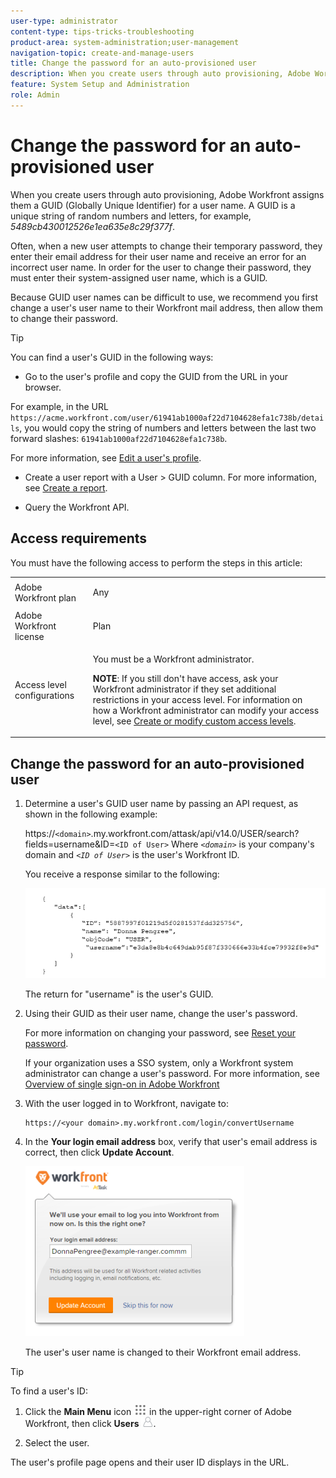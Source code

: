 ```yaml
---
user-type: administrator
content-type: tips-tricks-troubleshooting
product-area: system-administration;user-management
navigation-topic: create-and-manage-users
title: Change the password for an auto-provisioned user
description: When you create users through auto provisioning, Adobe Workfront assigns them a GUID (Globally Unique Identifier) for a user name. A GUID is a unique string of random numbers and letters, for example, 5489cb430012526e1ea635e8c29f377f.
feature: System Setup and Administration
role: Admin
---
```


# Change the password for an auto-provisioned user

When you create users through auto provisioning, Adobe Workfront assigns them a GUID (Globally Unique Identifier) for a user name. A GUID is a unique string of random numbers and letters, for example, *5489cb430012526e1ea635e8c29f377f*.

Often, when a new user attempts to change their temporary password, they enter their email address for their user name and receive an error for an incorrect user name. In order for the user to change their password, they must enter their system-assigned user name, which is a GUID.

Because GUID user names can be difficult to use, we recommend you first change a user's user name to their Workfront mail address, then allow them to change their password.

>[!TIP]
>
>You can find a user's GUID in the following ways: 
>
>* Go to the user's profile and copy the GUID from the URL in your browser. 
>
>  For example, in the URL `https://acme.workfront.com/user/61941ab1000af22d7104628efa1c738b/details`, you would copy the string of numbers and letters between the last two forward slashes: `61941ab1000af22d7104628efa1c738b`.
>
>  For more information, see [Edit a user's profile](../../../administration-and-setup/add-users/create-and-manage-users/edit-a-users-profile.md).
>
>* Create a user report with a User > GUID column. For more information, see [Create a report](../../../reports-and-dashboards/reports/creating-and-managing-reports/create-report.md).
>
>* Query the Workfront API.
>

## Access requirements

You must have the following access to perform the steps in this article: 

<table style="table-layout:auto"> 
 <col> 
 <col> 
 <tbody> 
  <tr> 
   <td role="rowheader">Adobe Workfront plan</td> 
   <td> <p>Any</p> </td> 
  </tr> 
  <tr> 
   <td role="rowheader">Adobe Workfront license</td> 
   <td> <p>Plan </p> </td> 
  </tr> 
  <tr> 
   <td role="rowheader">Access level configurations</td> 
   <td> <p>You must be a Workfront administrator.</p> <p><b>NOTE</b>: If you still don't have access, ask your Workfront administrator if they set additional restrictions in your access level. For information on how a Workfront administrator can modify your access level, see <a href="../../../administration-and-setup/add-users/configure-and-grant-access/create-modify-access-levels.md" class="MCXref xref">Create or modify custom access levels</a>.</p> </td> 
  </tr> 
 </tbody> 
</table>

## Change the password for an auto-provisioned user

1. Determine a user's GUID user name by passing an API request, as shown in the following example:

   https://`<domain>`.my.workfront.com/attask/api/v14.0/USER/search?fields=username&ID=`<ID of User>` Where *`<domain>`* is your company's domain and *`<ID of User>`* is the user's Workfront ID.

   You receive a response similar to the following:

   ![](assets/get-guid.png)

   The return for "username" is the user's GUID.

1. Using their GUID as their user name, change the user's password.

   For more information on changing your password, see [Reset your password](../../../workfront-basics/manage-your-account-and-profile/managing-your-workfront-account/reset-your-password.md).

   If your organization uses a SSO system, only a Workfront system administrator can change a user's password. For more information, see [Overview of single sign-on in Adobe Workfront](../../../administration-and-setup/add-users/single-sign-on/sso-in-workfront.md)

1. With the user logged in to Workfront, navigate to:

   ```
   https://<your domain>.my.workfront.com/login/convertUsername
   ```

1. In the **Your login email address** box, verify that user's email address is correct, then click **Update Account**.

   ![](assets/guidusername-350x272.png)

   The user's user name is changed to their Workfront email address.

>[!TIP]
>
>To find a user's ID:
>
>1. Click the **Main Menu** icon ![](assets/main-menu-icon.png) in the upper-right corner of Adobe Workfront, then click **Users** ![](assets/users-icon-in-main-menu.png). 
>
>1. Select the user.
>
>   The user's profile page opens and their user ID displays in the URL.
>

